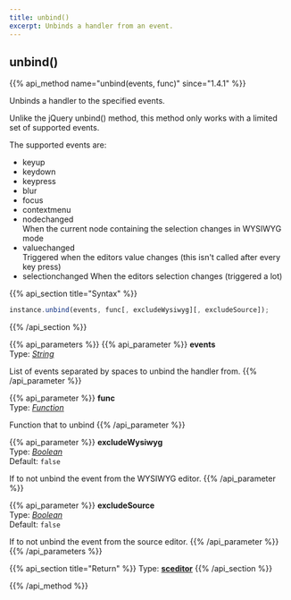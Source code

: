 ```yaml
---
title: unbind()
excerpt: Unbinds a handler from an event.
---
```

## unbind()

{{% api_method name="unbind(events, func)" since="1.4.1" %}}

Unbinds a handler to the specified events.

Unlike the jQuery unbind() method, this method only works with a limited set of supported events.

The supported events are:

 * keyup
 * keydown
 * keypress
 * blur
 * focus
 * contextmenu
 * nodechanged  
   When the current node containing the selection changes in WYSIWYG mode
 * valuechanged  
   Triggered when the editors value changes (this isn't called after every
   key press)
 * selectionchanged
   When the editors selection changes (triggered a lot)


{{% api_section title="Syntax" %}}
```js
instance.unbind(events, func[, excludeWysiwyg][, excludeSource]);
```
{{% /api_section %}}


{{% api_parameters %}}
{{% api_parameter %}}
**events**  
Type: *[String](/api/types/#string)*

List of events separated by spaces to unbind the handler from.
{{% /api_parameter %}}

{{% api_parameter %}}
**func**  
Type: *[Function](/api/types/#function)*

Function that to unbind
{{% /api_parameter %}}

{{% api_parameter %}}
**excludeWysiwyg**  
Type: *[Boolean](/api/types/#bool)*  
Default: `false`

If to not unbind the event from the WYSIWYG editor.
{{% /api_parameter %}}

{{% api_parameter %}}
**excludeSource**  
Type: *[Boolean](/api/types/#bool)*  
Default: `false`

If to not unbind the event from the source editor.
{{% /api_parameter %}}
{{% /api_parameters %}}


{{% api_section title="Return" %}}
Type: **[sceditor](/api/types/#sceditor)**
{{% /api_section %}}

{{% /api_method %}}
